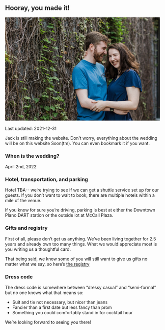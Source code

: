 ## Hooray, you made it!

![Jack and Rachel](/docs/assets/header.jpg)

Last updated: 2021-12-31

Jack is still making the website. Don't worry, everything about the wedding will be on this website Soon(tm). You can even bookmark it if you want.

### When is the wedding?
April 2nd, 2022


### Hotel, transportation, and parking
Hotel TBA-- we’re trying to see if we can get a shuttle service set up for our guests. If you don’t want to wait to book, there are multiple hotels within a mile of the venue. 

If you know for sure you’re driving, parking is best at either the Downtown Plano DART station or the outside lot at McCall Plaza. 


### Gifts and registry
First of all, please don’t get us anything. We’ve been living together for 2.5 years and already own too many things. What we would appreciate most is you writing us a thoughtful card.

That being said, we know some of you will still want to give us gifts no matter what we say, so here’s [the registry](https://registry.theknot.com/jack-doan-april-2022-tx/50042705)


### Dress code
The dress code is somewhere between “dressy casual” and “semi-formal” but no one knows what that means so:
- Suit and tie not necessary, but nicer than jeans
- Fancier than a first date but less fancy than prom 
- Something you could comfortably stand in for cocktail hour 


We’re looking forward to seeing you there! 
